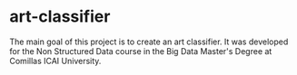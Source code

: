 # art-classifier
The main goal of this project is to create an art classifier. It was developed for the Non Structured Data course in the Big Data Master's Degree at Comillas ICAI University.
